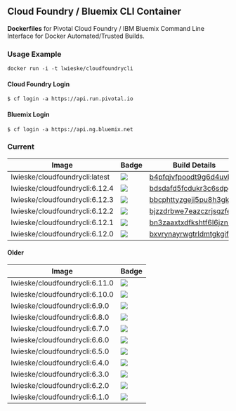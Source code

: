 ## Cloud Foundry / Bluemix CLI Container

**Dockerfiles** for Pivotal Cloud Foundry / IBM Bluemix Command Line Interface for Docker Automated/Trusted Builds.

### Usage Example

    docker run -i -t lwieske/cloudfoundrycli

#### Cloud Foundry Login

    $ cf login -a https://api.run.pivotal.io

#### Bluemix Login

    $ cf login -a https://api.ng.bluemix.net

### Current

| Image                     | Badge | Build Details |
| ------------------------- | ----- | ------------- |
| lwieske/cloudfoundrycli:latest | [![](https://badge.imagelayers.io/lwieske/cloudfoundrycli.svg)](https://imagelayers.io/?images=lwieske/cloudfoundrycli) | [b4pfqjvfpoodt9g6d4uvbnj](https://hub.docker.com/r/lwieske/cloudfoundrycli/builds/b4pfqjvfpoodt9g6d4uvbnj/) |
| lwieske/cloudfoundrycli:6.12.4 | [![](https://badge.imagelayers.io/lwieske/cloudfoundrycli:6.12.4.svg)](https://imagelayers.io/?images=lwieske/cloudfoundrycli:6.12.4) | [bdsdafd5fcdukr3c6sdpgfn](https://hub.docker.com/r/lwieske/cloudfoundrycli/builds/bdsdafd5fcdukr3c6sdpgfn/) |
| lwieske/cloudfoundrycli:6.12.3 | [![](https://badge.imagelayers.io/lwieske/cloudfoundrycli:6.12.3.svg)](https://imagelayers.io/?images=lwieske/cloudfoundrycli:6.12.3) | [bbcphttyzgeji5pu8h3gkaf](https://hub.docker.com/r/lwieske/cloudfoundrycli/builds/bbcphttyzgeji5pu8h3gkaf/) |
| lwieske/cloudfoundrycli:6.12.2 | [![](https://badge.imagelayers.io/lwieske/cloudfoundrycli:6.12.2.svg)](https://imagelayers.io/?images=lwieske/cloudfoundrycli:6.12.2) | [bjzzdrbwe7eazczrjsqzfeb](https://hub.docker.com/r/lwieske/cloudfoundrycli/builds/bjzzdrbwe7eazczrjsqzfeb/) |
| lwieske/cloudfoundrycli:6.12.1 | [![](https://badge.imagelayers.io/lwieske/cloudfoundrycli:6.12.1.svg)](https://imagelayers.io/?images=lwieske/cloudfoundrycli:6.12.1) | [bn3zaaxtxdfkshtf6l6jznl](https://hub.docker.com/r/lwieske/cloudfoundrycli/builds/bn3zaaxtxdfkshtf6l6jznl/) |
| lwieske/cloudfoundrycli:6.12.0 | [![](https://badge.imagelayers.io/lwieske/cloudfoundrycli:6.12.0.svg)](https://imagelayers.io/?images=lwieske/cloudfoundrycli:6.12.0) | [bxvrynayrwgtrldmtgkgife](https://hub.docker.com/r/lwieske/cloudfoundrycli/builds/bxvrynayrwgtrldmtgkgife/) |

#### Older

| Image                | Badge |
| -------------------- | ----- |
| lwieske/cloudfoundrycli:6.11.0 | [![](https://badge.imagelayers.io/lwieske/cloudfoundrycli:6.11.0.svg)](https://imagelayers.io/?images=lwieske/cloudfoundrycli:6.11.0) |
| lwieske/cloudfoundrycli:6.10.0 | [![](https://badge.imagelayers.io/lwieske/cloudfoundrycli:6.10.0.svg)](https://imagelayers.io/?images=lwieske/cloudfoundrycli:6.10.0) |
| lwieske/cloudfoundrycli:6.9.0 | [![](https://badge.imagelayers.io/lwieske/cloudfoundrycli:6.9.0.svg)](https://imagelayers.io/?images=lwieske/cloudfoundrycli:6.9.0) |
| lwieske/cloudfoundrycli:6.8.0 | [![](https://badge.imagelayers.io/lwieske/cloudfoundrycli:6.8.0.svg)](https://imagelayers.io/?images=lwieske/cloudfoundrycli:6.8.0) |
| lwieske/cloudfoundrycli:6.7.0 | [![](https://badge.imagelayers.io/lwieske/cloudfoundrycli:6.7.0.svg)](https://imagelayers.io/?images=lwieske/cloudfoundrycli:6.7.0) |
| lwieske/cloudfoundrycli:6.6.0 | [![](https://badge.imagelayers.io/lwieske/cloudfoundrycli:6.6.0.svg)](https://imagelayers.io/?images=lwieske/cloudfoundrycli:6.6.0) |
| lwieske/cloudfoundrycli:6.5.0 | [![](https://badge.imagelayers.io/lwieske/cloudfoundrycli:6.5.0.svg)](https://imagelayers.io/?images=lwieske/cloudfoundrycli:6.5.0) |
| lwieske/cloudfoundrycli:6.4.0 | [![](https://badge.imagelayers.io/lwieske/cloudfoundrycli:6.4.0.svg)](https://imagelayers.io/?images=lwieske/cloudfoundrycli:6.4.0) |
| lwieske/cloudfoundrycli:6.3.0 | [![](https://badge.imagelayers.io/lwieske/cloudfoundrycli:6.3.0.svg)](https://imagelayers.io/?images=lwieske/cloudfoundrycli:6.3.0) |
| lwieske/cloudfoundrycli:6.2.0 | [![](https://badge.imagelayers.io/lwieske/cloudfoundrycli:6.2.0.svg)](https://imagelayers.io/?images=lwieske/cloudfoundrycli:6.2.0) |
| lwieske/cloudfoundrycli:6.1.0 | [![](https://badge.imagelayers.io/lwieske/cloudfoundrycli:6.1.0.svg)](https://imagelayers.io/?images=lwieske/cloudfoundrycli:6.1.0) |
